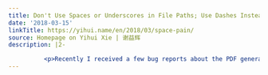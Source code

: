 ```yaml
---
title: Don't Use Spaces or Underscores in File Paths; Use Dashes Instead
date: '2018-03-15'
linkTitle: https://yihui.name/en/2018/03/space-pain/
source: Homepage on Yihui Xie | 谢益辉
description: |2-

          <p>Recently I received a few bug reports about the PDF generation in R Markdown. Eventually I figured out one of the reasons: spaces in filenames. For example, in <a href="https://github.com/rstudio/rmarkdown/issues/1285">rstudio/rmarkdown#1285</a>, <code>xelatex</code> failed to compile the <code>.tex</code> file because there was a space in a folder name (but <code>pdflatex</code> succeeded). From this issue, you can also see how many replies it takes to get <a href="https://yihui.nam
---
```

